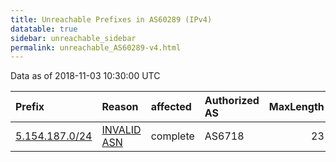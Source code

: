 ```yaml
---
title: Unreachable Prefixes in AS60289 (IPv4)
datatable: true
sidebar: unreachable_sidebar
permalink: unreachable_AS60289-v4.html
---
```


Data as of 2018-11-03 10:30:00 UTC


<div class="datatable-begin"></div>

| Prefix                                                 | Reason                                                                                                | affected   | Authorized AS   |   MaxLength | Anchor                                         |   unreachable /24s |
|:-------------------------------------------------------|:------------------------------------------------------------------------------------------------------|:-----------|:----------------|------------:|:-----------------------------------------------|-------------------:|
| [5.154.187.0/24](https://stat.ripe.net/5.154.187.0/24) | [INVALID ASN](https://rpki-validator.ripe.net/announcement-preview?asn=AS60289&prefix=5.154.187.0/24) | complete   | AS6718          |          23 | [RIPE](unreachable_RIPE_NCC_RPKI_Root-v4.html) |                  1 |

<div class="datatable-end"></div>